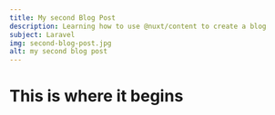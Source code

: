 ```yaml
---
title: My second Blog Post
description: Learning how to use @nuxt/content to create a blog
subject: Laravel
img: second-blog-post.jpg
alt: my second blog post
---
```


# This is where it begins
